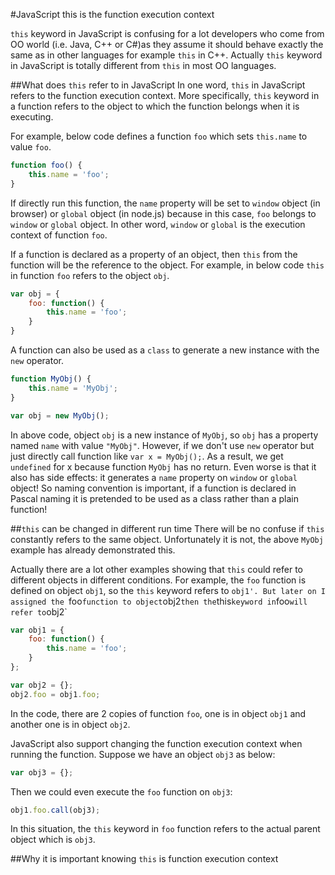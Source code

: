#JavaScript this is the function execution context

`this` keyword in JavaScript is confusing for a lot developers who come from OO world (i.e. Java, C++ or C#)as they assume it should behave exactly the same as in other languages for example `this` in C++. Actually `this` keyword in JavaScript is totally different from `this` in most OO languages.

##What does `this` refer to in JavaScript
In one word, `this` in JavaScript refers to the function execution context. More specifically, `this` keyword in a function refers to the object to which the function belongs when it is executing. 

For example, below code defines a function `foo` which sets `this.name` to value `foo`.
```javascript
function foo() {
    this.name = 'foo';
}
```
If directly run this function, the `name` property will be set to `window` object (in browser) or `global` object (in node.js) because in this case, `foo` belongs to `window` or `global` object. In other word, `window` or `global` is the execution context of function `foo`.

If a function is declared as a property of an object, then `this` from the function will be the reference to the object. For example, in below code `this` in function `foo` refers to the object `obj`.
```javascript
var obj = {
    foo: function() {
        this.name = 'foo';
    }
}
```

A function can also be used as a `class` to generate a new instance with the `new` operator.
```javascript
function MyObj() {
    this.name = 'MyObj';
}

var obj = new MyObj();
```
In above code, object `obj` is a new instance of  `MyObj`, so `obj` has a property named `name` with value `"MyObj"`. However, if we don't use `new` operator but just directly call function like `var x = MyObj();`. As a result, we get `undefined` for x because function `MyObj` has no return. Even worse is that it also has side effects: it generates a `name` property on `window` or `global` object!  So naming convention is important, if a function is declared in Pascal naming it is pretended to be used as a class rather than a plain function!

##`this` can be changed in different run time
There will be no confuse if `this` constantly refers to the same object. Unfortunately it is not, the above `MyObj` example has already demonstrated this.

Actually there are a lot other examples showing that `this` could refer to different objects in different conditions. For example, the `foo` function is defined on object `obj1`, so the `this` keyword refers to `obj1'. But later on I assigned the `foo` function to object `obj2` then the `this` keyword in `foo` will refer to `obj2`
```javascript
var obj1 = {
    foo: function() {
        this.name = 'foo';
    }
};

var obj2 = {};
obj2.foo = obj1.foo;
```

In the code, there are 2 copies of function `foo`, one is in object `obj1` and another one is in object `obj2`. 

JavaScript also support changing the function execution context when running the function. Suppose we have an object `obj3` as below:
```javascript
var obj3 = {};
```
Then we could even execute the `foo` function on `obj3`:
```javascript
obj1.foo.call(obj3);
```
In this situation, the `this` keyword in `foo` function refers to the actual parent object which is `obj3`.

##Why it is important knowing `this` is function execution context

